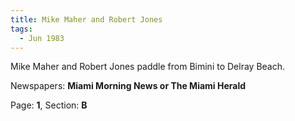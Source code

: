 ```yaml
---  
title: Mike Maher and Robert Jones  
tags:  
  - Jun 1983  
---  
```

  
Mike Maher and Robert Jones paddle from Bimini to Delray Beach.  
  
Newspapers: **Miami Morning News or The Miami Herald**  
  
Page: **1**, Section: **B** 
